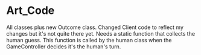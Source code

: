 # Art_Code
All classes plus new Outcome class.
Changed Client code to reflect my changes but it's not quite there yet. Needs a static function that collects the human guess. This function is called by the human class when the GameController decides it's the human's turn.
